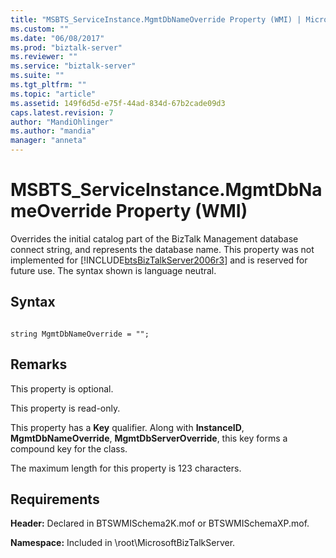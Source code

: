 ```yaml
---
title: "MSBTS_ServiceInstance.MgmtDbNameOverride Property (WMI) | Microsoft Docs"
ms.custom: ""
ms.date: "06/08/2017"
ms.prod: "biztalk-server"
ms.reviewer: ""
ms.service: "biztalk-server"
ms.suite: ""
ms.tgt_pltfrm: ""
ms.topic: "article"
ms.assetid: 149f6d5d-e75f-44ad-834d-67b2cade09d3
caps.latest.revision: 7
author: "MandiOhlinger"
ms.author: "mandia"
manager: "anneta"
---
```

# MSBTS_ServiceInstance.MgmtDbNameOverride Property (WMI)
Overrides the initial catalog part of the BizTalk Management database connect string, and represents the database name. This property was not implemented for [!INCLUDE[btsBizTalkServer2006r3](../includes/btsbiztalkserver2006r3-md.md)] and is reserved for future use. The syntax shown is language neutral.  
  
## Syntax  
  
```  
  
string MgmtDbNameOverride = "";  
```  
  
## Remarks  
 This property is optional.  
  
 This property is read-only.  
  
 This property has a **Key** qualifier. Along with **InstanceID**, **MgmtDbNameOverride**, **MgmtDbServerOverride**, this key forms a compound key for the class.  
  
 The maximum length for this property is 123 characters.  
  
## Requirements  
 **Header:** Declared in BTSWMISchema2K.mof or BTSWMISchemaXP.mof.  
  
 **Namespace:** Included in \root\MicrosoftBizTalkServer.
